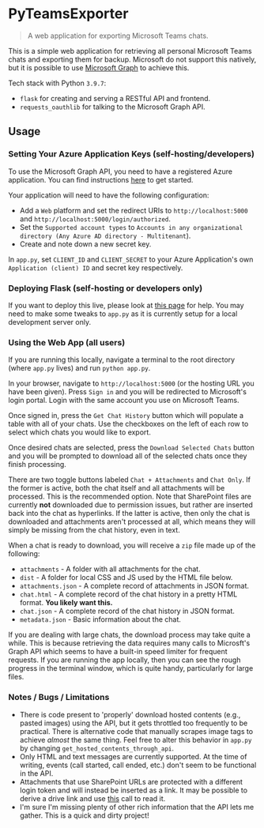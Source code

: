# PyTeamsExporter
> A web application for exporting Microsoft Teams chats.

This is a simple web application for retrieving all personal Microsoft Teams chats and exporting them for backup. Microsoft do not support this natively, but it is possible to use [Microsoft Graph](https://docs.microsoft.com/en-us/graph) to achieve this.

Tech stack with Python `3.9.7`:

* `flask` for creating and serving a RESTful API and frontend.
* `requests_oauthlib` for talking to the Microsoft Graph API.

## Usage
### Setting Your Azure Application Keys (self-hosting/developers)
To use the Microsoft Graph API, you need to have a registered Azure application. You can find instructions [here](https://docs.microsoft.com/en-us/azure/active-directory/develop/quickstart-register-app) to get started.

Your application will need to have the following configuration:

* Add a `Web` platform and set the redirect URIs to `http://localhost:5000` and `http://localhost:5000/login/authorized`.
* Set the `Supported account types` to `Accounts in any organizational directory (Any Azure AD directory - Multitenant`).
* Create and note down a new secret key.

In `app.py`, set `CLIENT_ID` and `CLIENT_SECRET` to your Azure Application's own `Application (client) ID` and secret key respectively.

### Deploying Flask (self-hosting or developers only)
If you want to deploy this live, please look at [this page](https://flask.palletsprojects.com/en/1.1.x/deploying/#deployment) for help. You may need to make some tweaks to `app.py` as it is currently setup for a local development server only.

### Using the Web App (all users)
If you are running this locally, navigate a terminal to the root directory (where `app.py` lives) and run `python app.py`.

In your browser, navigate to `http://localhost:5000` (or the hosting URL you have been given). Press `Sign in` and you will be redirected to Microsoft's login portal. Login with the same account you use on Microsoft Teams.

Once signed in, press the `Get Chat History` button which will populate a table with all of your chats. Use the checkboxes on the left of each row to select which chats you would like to export.

Once desired chats are selected, press the `Download Selected Chats` button and you will be prompted to download all of the selected chats once they finish processing.

There are two toggle buttons labeled `Chat + Attachments` and `Chat Only`. If the former is active, both the chat itself and all attachments will be processed. This is the recommended option. Note that SharePoint files are currently **not** downloaded due to permission issues, but rather are inserted back into the chat as hyperlinks. If the latter is active, then only the chat is downloaded and attachments aren't processed at all, which means they will simply be missing from the chat history, even in text.

When a chat is ready to download, you will receive a `zip` file made up of the following:

* `attachments` - A folder with all attachments for the chat.
* `dist` - A folder for local CSS and JS used by the HTML file below.
* `attachments.json` - A complete record of attachments in JSON format.
* `chat.html` - A complete record of the chat history in a pretty HTML format. **You likely want this.**
* `chat.json` - A complete record of the chat history in JSON format.
* `metadata.json` - Basic information about the chat.

If you are dealing with large chats, the download process may take quite a while. This is because retrieving the data requires many calls to Microsft's Graph API which seems to have a built-in speed limiter for frequent requests. If you are running the app locally, then you can see the rough progress in the terminal window, which is quite handy, particularly for large files.

### Notes / Bugs / Limitations
* There is code present to 'properly' download hosted contents (e.g., pasted images) using the API, but it gets throttled too frequently to be practical. There is alternative code that manually scrapes image tags to achieve _almost_ the same thing. Feel free to alter this behavior in `app.py` by changing `get_hosted_contents_through_api`.
* Only HTML and text messages are currently supported. At the time of writing, events (call started, call ended, etc.) don't seem to be functional in the API.
* Attachments that use SharePoint URLs are protected with a different login token and will instead be inserted as a link. It may be possible to derive a drive link and use [this](https://docs.microsoft.com/en-us/graph/api/driveitem-get-content?view=graph-rest-1.0&tabs=http) call to read it.
* I'm sure I'm missing plenty of other rich information that the API lets me gather. This is a quick and dirty project!
